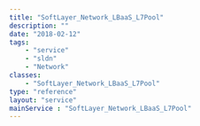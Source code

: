 ```yaml
---
title: "SoftLayer_Network_LBaaS_L7Pool"
description: ""
date: "2018-02-12"
tags:
    - "service"
    - "sldn"
    - "Network"
classes:
    - "SoftLayer_Network_LBaaS_L7Pool"
type: "reference"
layout: "service"
mainService : "SoftLayer_Network_LBaaS_L7Pool"
---
```

